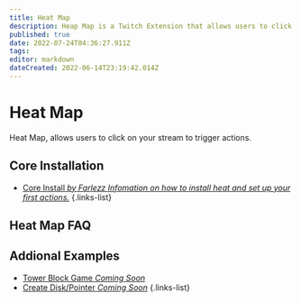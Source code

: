```yaml
---
title: Heat Map
description: Heap Map is a Twitch Extension that allows users to click and interact with your stream.
published: true
date: 2022-07-24T04:36:27.911Z
tags: 
editor: markdown
dateCreated: 2022-06-14T23:19:42.014Z
---
```


# Heat Map
Heat Map, allows users to click on your stream to trigger actions. 

## Core Installation

- [Core Install  *by Farlezz* *Infomation on how to install heat and set up your first actions.*](/en/extensions/heat-map/heat-map-core)
{.links-list}

## Heat Map FAQ


## Addional Examples

- [Tower Block Game *Coming Soon*]()
- [Create Disk/Pointer *Coming Soon*]()
{.links-list}
